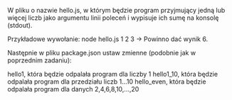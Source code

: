 W pliku o nazwie hello.js, w którym będzie program przyjmujący jedną lub więcej liczb jako argumentu linii poleceń i wypisuje ich sumę na konsolę (stdout).

Przykładowe wywołanie: node hello.js 1 2 3 -> Powinno dać wynik 6.

Następnie w pliku package.json ustaw zmienne (podobnie jak w poprzednim zadaniu):

hello1, która będzie odpalała program dla liczby 1
hello1_10, która będzie odpalała program dla przedziału liczb 1...10
hello_even, która będzie odpalała program dla danych 2,4,6,8,10,...,20

